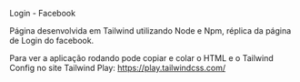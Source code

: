 Login - Facebook 

Página desenvolvida em Tailwind utilizando Node e Npm, réplica da página de Login do facebook. 

Para ver a aplicação rodando pode copiar  e colar o HTML e o Tailwind Config no site Tailwind Play: https://play.tailwindcss.com/
